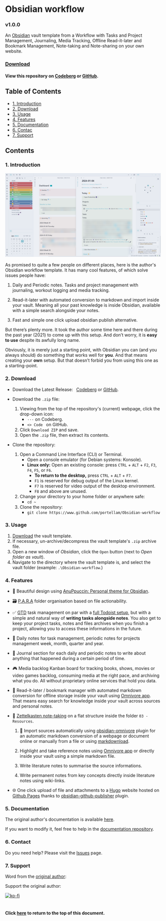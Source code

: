 # Obsidian workflow
### v1.0.0
An <a href="https://obsidian.md/">Obsidian</a> vault template from a Workflow with
Tasks and Project Management, Journaling, Media Tracking, Offline Read-it-later
and Bookmark Management, Note-taking and Note-sharing on your own website.

### [Download](#2-download)
#### View this repository on [Codeberg][01] or [GitHub][02].
[01]: https://codeberg.org/portellam/Obsidian-workflow
[02]: https://github.com/portellam/Obsidian-workflow
##

## Table of Contents
- [1. Introduction](#1-introduction)
- [2. Download](#2-download)
- [3. Usage](#3-usage)
- [4. Features](#4-features)
- [5. Documentation](#5-documentation)
- [6. Contac](#6-contact)
- [7. Support](#7-support)

## Contents
### 1. Introduction
![image](media/example.png)

As promised to quite a few people on different places, here is the author's
Obsidian workflow template. It has many cool features, of which solve issues
people have:

1. Daily and Periodic notes. Tasks and project management with journaling,
workout logging and media tracking.

2. Read-it-later with automated conversion to markdown and import inside your
vault. Meaning all your past knowledge is inside Obsidian, available with a
simple search alongside your notes.

3. Fast and simple one click upload obsidian publish alternative.

But there’s plenty more. It took the author some time here and there during the
past year (2021) to come up with this setup. And don’t worry, it is
**easy to use** despite its awfully long name.

Obviously, it is merely just a starting point, with Obsidian you can (and you
always should) do something that works well for **you**. And that means creating
your **own** setup. But that doesn’t forbid you from using this one as a
starting-point.

### 2. Download
- Download the Latest Release:&ensp; [Codeberg][11] or [GitHub][12].

- Download the `.zip` file:
    1. Viewing from the top of the repository's (current) webpage, click the
        drop-down icon:
        - `···` on Codeberg.
        - `<> Code ` on GitHub.
    2. Click `Download ZIP` and save.
    3. Open the `.zip` file, then extract its contents.

- Clone the repository:
    1. Open a Command Line Interface (CLI) or Terminal.
        - Open a console emulator (for Debian systems: Konsole).
        - **Linux only:** Open an existing console: press `CTRL` + `ALT` + `F2`,
        `F3`, `F4`, `F5`, or `F6`.
            - **To return to the desktop,** press `CTRL` + `ALT` + `F7`.
            - `F1` is reserved for debug output of the Linux kernel.
            - `F7` is reserved for video output of the desktop environment.
            - `F8` and above are unused.
    2. Change your directory to your home folder or anywhere safe:
        - `cd ~`
    3. Clone the repository:
        - `git clone https://www.github.com/portellam/Obsidian-workflow`

[11]: https://codeberg.org/portellam/Obsidian-workflow/releases/latest
[12]: https://github.com/portellam/Obsidian-workflow/releases/latest

### 3. Usage
1. [Download](#2-download) the vault template.
2. If necessary, un-archive/decompress the vault template's `.zip` archive file.
3. Open a new window of *Obsidian*, click the `Open` button (next to
*Open folder as vault*).
4. Navigate to the directory where the vault template is, and select the vault
folder (example: `.\Obsidian-workflow`.)

### 4. Features
- 🎨 Beautiful design using
[AnuPpuccin: Personal theme for Obsidian][401].

- 🗃️ [P.A.R.A][402] folder organisation based on file actionability.

- ✅ [GTD][403] task management on par with a [full Todoist setup][404], but with
a simple and natural way of **writing tasks alongside notes**. You also get to
keep your project tasks, notes and files archives when you finish a project,
allowing you to access these informations in the future.

- 📅 Daily notes for task management, periodic notes for projects management
week, month, quarter and year.

- 📓 Journal section for each daily and periodic notes to write about anything
that happened during a certain period of time.

- 🎮 Media backlog Kanban board for tracking books, shows, movies or video games
backlog, consuming media at the right pace, and archiving what you do. All
without proprietary online services that hold you data.

- 🔗 Read-it-later / bookmark manager with automated markdown conversion for
offline storage inside your vault using [Omnivore app][405]. That means easy
search for knowledge inside your vault across sources and personal notes.

- 📝 [Zettelkasten note-taking][406] on a flat structure inside the folder
`03 - Resources`.

    1. 📎 Import sources automatically using [obsidian-omnivore][407] plugin for an
	automatic markdown conversion of a webpage or document online or manually from a
	file or using [markdownload][408].

    2. Highlight and take reference notes using	[Omnivore app][409] or directly
	inside your vault using a simple markdown file.
	
    3. Write literature notes to summarise the source informations.
	
    4. Write permanent notes from key concepts directly inside literature notes
	using wiki-links.
	
- 🌐 One click upload of file and attachments to a [Hugo][410] website hosted on
[Github Pages][411] thanks to [obsidian-github-publisher][412] plugin.

[401]: https://github.com/AnubisNekhet/anuppuccin
[402]: https://fortelabs.com/blog/para/
[403]: https://gettingthingsdone.com/
[404]: https://todoist.com/fr/productivity-methods/getting-things-done
[405]: https://omnivore.app/
[406]: https://everlaab.com/methode-zettelkasten-comment-prendre-des-notes-utiles/
[407]: https://github.com/omnivore-app/obsidian-omnivore
[408]: https://github.com/deathau/markdownload
[409]: https://omnivore.app/
[410]: https://gohugo.io/
[411]: https://pages.github.com/
[412]: https://github.com/ObsidianPublisher/obsidian-github-publisher

### 5. Documentation
The original author's documentation is available [here][51].

If you want to modify it, feel free to help in the [documentation repository][52].

[51]: https://mathisgauthey.github.io/obsidian-workflow-template-docs/
[52]: https://github.com/portellam/Obsidian-workflow-docs

### 6. Contact
Do you need help? Please visit the [Issues][61] page.

[61]: https://github.com/portellam/Obsidian-workflow/issues

### 7. Support
Word from the [original author][71]:

Support the original author:

[![ko-fi][72]][73]

[71]: https://github.com/mathisgauthey/obsidian-workflow-template
[72]: https://ko-fi.com/img/githubbutton_sm.svg
[73]: https://ko-fi.com/Q5Q5DC7L4
#

#### Click [here](#template) to return to the top of this document.
